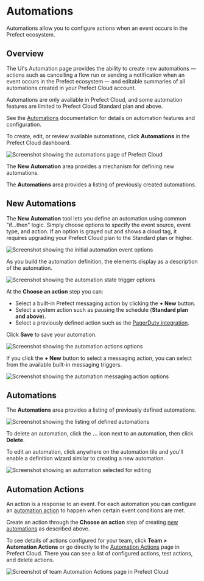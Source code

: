 # Automations <Badge text="Cloud"/>

Automations allow you to configure actions when an event occurs in the Prefect ecosystem.

## Overview

The UI's Automation page provides the ability to create new automations &mdash;  actions such as cancelling a flow run or sending a notification when an event occurs in the Prefect ecosystem &mdash; and editable summaries of all automations created in your Prefect Cloud account.

Automations are only available in Prefect Cloud, and some automation features are limited to Prefect Cloud Standard plan and above.

See the [Automations](/orchestration/concepts/automations) documentation for details on automation features and configuration.

To create, edit, or review available automations, click **Automations** in the Prefect Cloud dashboard.

![Screenshot showing the automations page of Prefect Cloud](/orchestration/ui/automations_ui.png)

The **New Automation** area provides a mechanism for defining new automations.

The **Automations** area provides a listing of previously created automations.

## New Automations

The **New Automation** tool lets you define an automation using common "if...then" logic. Simply choose options to specify the event source, event type, and action. If an option is grayed out and shows a cloud tag, it requires upgrading your Prefect Cloud plan to the Standard plan or higher.

![Screenshot showing the initial automation event options](/orchestration/ui/automations_plan.png)

As you build the automation definition, the elements display as a description of the automation.

![Screenshot showing the automation state trigger options](/orchestration/ui/automations_new.png)

At the **Choose an action** step you can: 

- Select a built-in Prefect messaging action by clicking the **+ New** button.
- Select a system action such as pausing the schedule (**Standard plan and above**).
- Select a previously defined action such as the [PagerDuty integration](/orchestration/integrations/pagerduty.html).

Click **Save** to save your automation.

![Screenshot showing the automation actions options](/orchestration/ui/automations_actions.png)

If you click the **+ New** button to select a messaging action, you can select from the available built-in messaging triggers.

![Screenshot showing the automation messaging action options](/orchestration/ui/automations_msg.png)

## Automations

The **Automations** area provides a listing of previously defined automations. 

![Screenshot showing the listing of defined automations](/orchestration/ui/automations_list.png)

To delete an automation, click the **...** icon next to an automation, then click **Delete**.

To edit an automation, click anywhere on the automation tile and you'll enable a definition wizard similar to creating a new automation.

![Screenshot showing an automation selected for editing](/orchestration/ui/automations_edit.png)

## Automation Actions

An action is a response to an event. For each automation you can configure an [automation action](/orchestration/concepts/automations.html#actions) to happen when certain event conditions are met.

Create an action through the **Choose an action** step of creating [new automations](#new-automations) as described above.

To see details of actions configured for your team, click **Team > Automation Actions** or go directly to the [Automation Actions](https://cloud.prefectlegacy.io/team/actions) page in Prefect Cloud. There you can see a list of configured actions, test actions, and delete actions.

![Screenshot of team Automation Actions page in Prefect Cloud](/orchestration/ui/automation_actions.png)